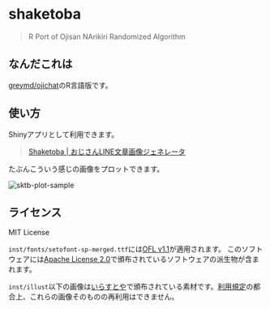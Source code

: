 
<!-- README.md is generated from README.Rmd. Please edit that file -->

# shaketoba

<!-- badges: start -->
<!-- badges: end -->

> R Port of Ojisan NArikiri Randomized Algorithm

## なんだこれは

[greymd/ojichat](https://github.com/greymd/ojichat)のR言語版です。

## 使い方

Shinyアプリとして利用できます。

> [Shaketoba \|
> おじさんLINE文章画像ジェネレータ](https://paithiov909.shinyapps.io/shaketoba/)

たぶんこういう感じの画像をプロットできます。

![sktb-plot-sample](https://rawcdn.githack.com/paithiov909/shaketoba/7699e14ca72461077b0942a44b1457fb787cbf86/man/figures/plot.png)

## ライセンス

MIT License

`inst/fonts/setofont-sp-merged.ttf`には[OFL
v1.1](https://github.com/paithiov909/shaketoba/blob/main/inst/fonts/OFL.txt)が適用されます。
このソフトウェアには[Apache License
2.0](https://www.apache.org/licenses/LICENSE-2.0.html)で頒布されているソフトウェアの派生物が含まれます。

`inst/illust`以下の画像は[いらすとや](https://www.irasutoya.com/)で頒布されている素材です。[利用規定](https://www.irasutoya.com/p/terms.html)の都合上、これらの画像そのものの再利用はできません。
